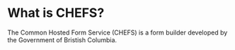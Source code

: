# What is CHEFS?

The Common Hosted Form Service (CHEFS) is a form builder developed by the Government of Bristish Columbia.
